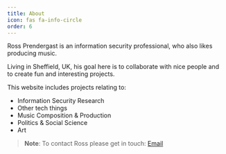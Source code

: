 ```yaml
---
title: About
icon: fas fa-info-circle
order: 6
---
```


Ross Prendergast is an information security professional, who also likes producing music. 

Living in Sheffield, UK, his goal here is to collaborate with nice people and to create fun and interesting projects.

This website includes projects relating to:

- Information Security Research 
- Other tech things
- Music Composition & Production
- Politics & Social Science
- Art

> **Note**: To contact Ross please get in touch: [Email](mailto:info@example.com "Email me")